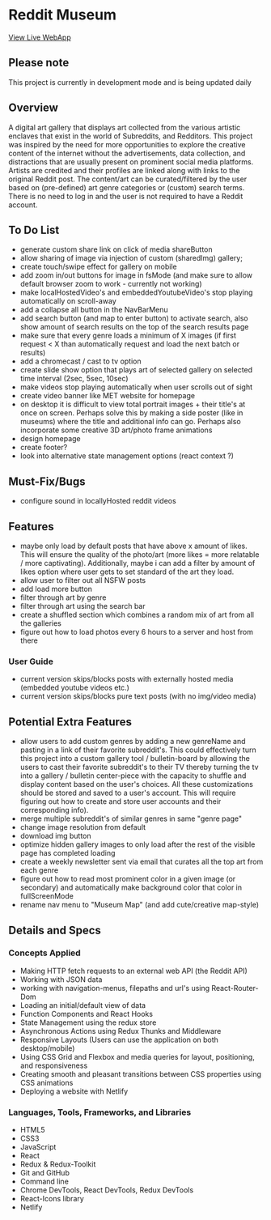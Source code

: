 # Reddit Museum

[View Live WebApp](https://redditmuseum.netlify.app/)

## Please note

This project is currently in development mode and is being updated daily

## Overview

A digital art gallery that displays art collected from the various artistic enclaves that exist in the world of Subreddits, and Redditors. This project was inspired by the need for more opportunities to explore the creative content of the internet without the advertisements, data collection, and distractions that are usually present on prominent social media platforms. Artists are credited and their profiles are linked along with links to the original Reddit post. The content/art can be curated/filtered by the user based on (pre-defined) art genre categories or (custom) search terms. There is no need to log in and the user is not required to have a Reddit account.

## To Do List

- generate custom share link on click of media shareButton
- allow sharing of image via injection of custom (sharedImg) gallery;
- create touch/swipe effect for gallery on mobile
- add zoom in/out buttons for image in fsMode (and make sure to allow default browser zoom to work - currently not working)
- make localHostedVideo's and embeddedYoutubeVideo's stop playing automatically on scroll-away
- add a collapse all button in the NavBarMenu
- add search button (and map to enter button) to activate search, also show amount of search results on the top of the search results page
- make sure that every genre loads a minimum of X images (if first request < X than automatically request and load the next batch or results)
- add a chromecast / cast to tv option
- create slide show option that plays art of selected gallery on selected time interval (2sec, 5sec, 10sec)
- make videos stop playing automatically when user scrolls out of sight
- create video banner like MET website for homepage
- on desktop it is difficult to view total portrait images + their title's at once on screen. Perhaps solve this by making a side poster (like in museums) where the title and additional info can go. Perhaps also incorporate some creative 3D art/photo frame animations
- design homepage
- create footer?
- look into alternative state management options (react context ?)

## Must-Fix/Bugs

- configure sound in locallyHosted reddit videos

## Features

- maybe only load by default posts that have above x amount of likes. This will ensure the quality of the photo/art (more likes = more relatable / more captivating). Additionally, maybe i can add a filter by amount of likes option where user gets to set standard of the art they load.
- allow user to filter out all NSFW posts
- add load more button
- filter through art by genre
- filter through art using the search bar
- create a shuffled section which combines a random mix of art from all the galleries
- figure out how to load photos every 6 hours to a server and host from there

### User Guide

- current version skips/blocks posts with externally hosted media (embedded youtube videos etc.)
- current version skips/blocks pure text posts (with no img/video media)

## Potential Extra Features

- allow users to add custom genres by adding a new genreName and pasting in a link of their favorite subreddit's. This could effectively turn this project into a custom gallery tool / bulletin-board by allowing the users to cast their favorite subreddit's to their TV thereby turning the tv into a gallery / bulletin center-piece with the capacity to shuffle and display content based on the user's choices. All these customizations should be stored and saved to a user's account. This will require figuring out how to create and store user accounts and their corresponding info).
- merge multiple subreddit's of similar genres in same "genre page"
- change image resolution from default
- download img button
- optimize hidden gallery images to only load after the rest of the visible page has completed loading
- create a weekly newsletter sent via email that curates all the top art from each genre
- figure out how to read most prominent color in a given image (or secondary) and automatically make background color that color in fullScreenMode
- rename nav menu to "Museum Map" (and add cute/creative map-style)

## Details and Specs

### Concepts Applied

- Making HTTP fetch requests to an external web API (the Reddit API)
- Working with JSON data
- working with navigation-menus, filepaths and url's using React-Router-Dom
- Loading an initial/default view of data
- Function Components and React Hooks
- State Management using the redux store
- Asynchronous Actions using Redux Thunks and Middleware
- Responsive Layouts (Users can use the application on both desktop/mobile)
- Using CSS Grid and Flexbox and media queries for layout, positioning, and responsiveness
- Creating smooth and pleasant transitions between CSS properties using CSS animations
- Deploying a website with Netlify

### Languages, Tools, Frameworks, and Libraries

- HTML5
- CSS3
- JavaScript
- React
- Redux & Redux-Toolkit
- Git and GitHub
- Command line
- Chrome DevTools, React DevTools, Redux DevTools
- React-Icons library
- Netlify
